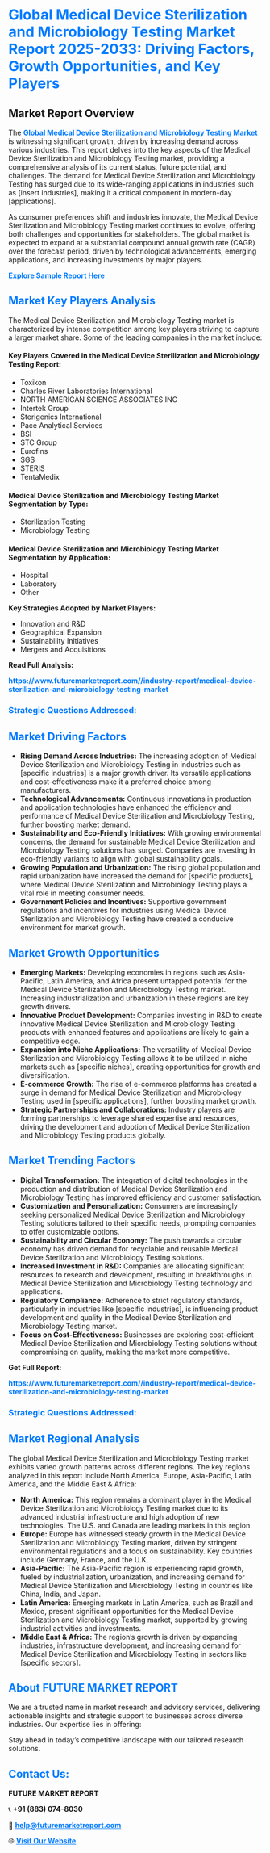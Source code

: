<h1 style="color: #007BFF;">Global Medical Device Sterilization and Microbiology Testing Market Report 2025-2033: Driving Factors, Growth Opportunities, and Key Players</h1>

<section id="overview">
<h2>Market Report Overview</h2>
<p>The <a href="https://www.futuremarketreport.com//industry-report/medical-device-sterilization-and-microbiology-testing-market" style="color: #007BFF; text-decoration: none;"><strong>Global Medical Device Sterilization and Microbiology Testing Market</strong></a> is witnessing significant growth, driven by increasing demand across various industries. This report delves into the key aspects of the Medical Device Sterilization and Microbiology Testing market, providing a comprehensive analysis of its current status, future potential, and challenges. The demand for Medical Device Sterilization and Microbiology Testing has surged due to its wide-ranging applications in industries such as [insert industries], making it a critical component in modern-day [applications].</p>
<p>As consumer preferences shift and industries innovate, the Medical Device Sterilization and Microbiology Testing market continues to evolve, offering both challenges and opportunities for stakeholders. The global market is expected to expand at a substantial compound annual growth rate (CAGR) over the forecast period, driven by technological advancements, emerging applications, and increasing investments by major players.</p>
</section>

<section id="overview">
<p><a href="https://www.futuremarketreport.com//request-sample/reportId=78786" style="color: #007BFF; text-decoration: none;"><strong>Explore Sample Report Here</strong></a></p>
</section>

<section id="key-players">
<h2 style="color: #007BFF;">Market Key Players Analysis</h2>
<p>The Medical Device Sterilization and Microbiology Testing market is characterized by intense competition among key players striving to capture a larger market share. Some of the leading companies in the market include:</p>
<h4>Key Players Covered in the Medical Device Sterilization and Microbiology Testing Report:</h4>
<ul><li>Toxikon</li><li>Charles River Laboratories International</li><li>NORTH AMERICAN SCIENCE ASSOCIATES INC</li><li>Intertek Group</li><li>Sterigenics International</li><li>Pace Analytical Services</li><li>BSI</li><li>STC Group</li><li>Eurofins</li><li>SGS</li><li>STERIS</li><li>TentaMedix</li></ul>
<h4>Medical Device Sterilization and Microbiology Testing Market Segmentation by Type:</h4>
<ul><li>Sterilization Testing</li><li>Microbiology Testing</li></ul>

<h4>Medical Device Sterilization and Microbiology Testing Market Segmentation by Application:</h4>
<ul><li>Hospital</li><li>Laboratory</li><li>Other</li></ul>
<p><strong>Key Strategies Adopted by Market Players:</strong></p>
<ul>
<li>Innovation and R&D</li>
<li>Geographical Expansion</li>
<li>Sustainability Initiatives</li>
<li>Mergers and Acquisitions</li>
</ul>
</section>

<section>
<p><strong>Read Full Analysis: </strong></p><a href="https://www.futuremarketreport.com//industry-report/medical-device-sterilization-and-microbiology-testing-market" style="color: #007BFF; text-decoration: none;"><strong>https://www.futuremarketreport.com//industry-report/medical-device-sterilization-and-microbiology-testing-market</strong></a>
<h3 style="color: #007BFF;">Strategic Questions Addressed:</h3>
</section>

<section id="driving-factors">
<h2 style="color: #007BFF;">Market Driving Factors</h2>
<ul>
<li><strong>Rising Demand Across Industries:</strong> The increasing adoption of Medical Device Sterilization and Microbiology Testing in industries such as [specific industries] is a major growth driver. Its versatile applications and cost-effectiveness make it a preferred choice among manufacturers.</li>
<li><strong>Technological Advancements:</strong> Continuous innovations in production and application technologies have enhanced the efficiency and performance of Medical Device Sterilization and Microbiology Testing, further boosting market demand.</li>
<li><strong>Sustainability and Eco-Friendly Initiatives:</strong> With growing environmental concerns, the demand for sustainable Medical Device Sterilization and Microbiology Testing solutions has surged. Companies are investing in eco-friendly variants to align with global sustainability goals.</li>
<li><strong>Growing Population and Urbanization:</strong> The rising global population and rapid urbanization have increased the demand for [specific products], where Medical Device Sterilization and Microbiology Testing plays a vital role in meeting consumer needs.</li>
<li><strong>Government Policies and Incentives:</strong> Supportive government regulations and incentives for industries using Medical Device Sterilization and Microbiology Testing have created a conducive environment for market growth.</li>
</ul>
</section>

<section id="growth-opportunities">
<h2 style="color: #007BFF;">Market Growth Opportunities</h2>
<ul>
<li><strong>Emerging Markets:</strong> Developing economies in regions such as Asia-Pacific, Latin America, and Africa present untapped potential for the Medical Device Sterilization and Microbiology Testing market. Increasing industrialization and urbanization in these regions are key growth drivers.</li>
<li><strong>Innovative Product Development:</strong> Companies investing in R&D to create innovative Medical Device Sterilization and Microbiology Testing products with enhanced features and applications are likely to gain a competitive edge.</li>
<li><strong>Expansion into Niche Applications:</strong> The versatility of Medical Device Sterilization and Microbiology Testing allows it to be utilized in niche markets such as [specific niches], creating opportunities for growth and diversification.</li>
<li><strong>E-commerce Growth:</strong> The rise of e-commerce platforms has created a surge in demand for Medical Device Sterilization and Microbiology Testing used in [specific applications], further boosting market growth.</li>
<li><strong>Strategic Partnerships and Collaborations:</strong> Industry players are forming partnerships to leverage shared expertise and resources, driving the development and adoption of Medical Device Sterilization and Microbiology Testing products globally.</li>
</ul>
</section>

<section id="trending-factors">
<h2 style="color: #007BFF;">Market Trending Factors</h2>
<ul>
<li><strong>Digital Transformation:</strong> The integration of digital technologies in the production and distribution of Medical Device Sterilization and Microbiology Testing has improved efficiency and customer satisfaction.</li>
<li><strong>Customization and Personalization:</strong> Consumers are increasingly seeking personalized Medical Device Sterilization and Microbiology Testing solutions tailored to their specific needs, prompting companies to offer customizable options.</li>
<li><strong>Sustainability and Circular Economy:</strong> The push towards a circular economy has driven demand for recyclable and reusable Medical Device Sterilization and Microbiology Testing solutions.</li>
<li><strong>Increased Investment in R&D:</strong> Companies are allocating significant resources to research and development, resulting in breakthroughs in Medical Device Sterilization and Microbiology Testing technology and applications.</li>
<li><strong>Regulatory Compliance:</strong> Adherence to strict regulatory standards, particularly in industries like [specific industries], is influencing product development and quality in the Medical Device Sterilization and Microbiology Testing market.</li>
<li><strong>Focus on Cost-Effectiveness:</strong> Businesses are exploring cost-efficient Medical Device Sterilization and Microbiology Testing solutions without compromising on quality, making the market more competitive.</li>
</ul>
</section>

<section>
<p><strong>Get Full Report: </strong></p><a href="https://www.futuremarketreport.com//industry-report/medical-device-sterilization-and-microbiology-testing-market" style="color: #007BFF; text-decoration: none;"><strong>https://www.futuremarketreport.com//industry-report/medical-device-sterilization-and-microbiology-testing-market</strong></a>
<h3 style="color: #007BFF;">Strategic Questions Addressed:</h3>
</section>


<section id="regional-analysis">
<h2 style="color: #007BFF;">Market Regional Analysis</h2>
<p>The global Medical Device Sterilization and Microbiology Testing market exhibits varied growth patterns across different regions. The key regions analyzed in this report include North America, Europe, Asia-Pacific, Latin America, and the Middle East & Africa:</p>
<ul>
<li><strong>North America:</strong> This region remains a dominant player in the Medical Device Sterilization and Microbiology Testing market due to its advanced industrial infrastructure and high adoption of new technologies. The U.S. and Canada are leading markets in this region.</li>
<li><strong>Europe:</strong> Europe has witnessed steady growth in the Medical Device Sterilization and Microbiology Testing market, driven by stringent environmental regulations and a focus on sustainability. Key countries include Germany, France, and the U.K.</li>
<li><strong>Asia-Pacific:</strong> The Asia-Pacific region is experiencing rapid growth, fueled by industrialization, urbanization, and increasing demand for Medical Device Sterilization and Microbiology Testing in countries like China, India, and Japan.</li>
<li><strong>Latin America:</strong> Emerging markets in Latin America, such as Brazil and Mexico, present significant opportunities for the Medical Device Sterilization and Microbiology Testing market, supported by growing industrial activities and investments.</li>
<li><strong>Middle East & Africa:</strong> The region’s growth is driven by expanding industries, infrastructure development, and increasing demand for Medical Device Sterilization and Microbiology Testing in sectors like [specific sectors].</li>
</ul>
</section>

<footer>
<h2 style="color: #007BFF;">About FUTURE MARKET REPORT</h2>
<p>We are a trusted name in market research and advisory services, delivering actionable insights and strategic support to businesses across diverse industries. Our expertise lies in offering:</p>

<p>Stay ahead in today’s competitive landscape with our tailored research solutions.</p>

<h2 style="color: #007BFF;">Contact Us:</h2>
<p><strong>FUTURE MARKET REPORT</strong></p>
<p>📞 <strong>+91 (883) 074-8030</strong></p>
<p>📧 <strong><a href="mailto:help@futuremarketreport.com" style="color: #007BFF;">help@futuremarketreport.com</a></strong></p>
<p>🌐 <strong><a href="https://www.futuremarketreport.com/" style="color: #007BFF;">Visit Our Website</a></strong></p>
</footer>